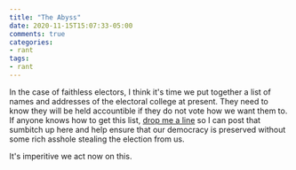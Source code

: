 ```yaml
---
title: "The Abyss"
date: 2020-11-15T15:07:33-05:00
comments: true
categories:
- rant
tags:
- rant
---
```


In the case of faithless electors, I think it's time we put together a list of names and addresses of the electoral college at present. They need to know they will be held accountible if they do not vote how we want them to. If anyone knows how to get this list, [drop me a line](mailto:redlegion@gmail.com) so I can post that sumbitch up here and help ensure that our democracy is preserved without some rich asshole stealing the election from us.

It's imperitive we act now on this.
